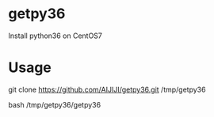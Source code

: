# getpy36
Install python36 on CentOS7
# Usage
git clone https://github.com/AIJIJI/getpy36.git /tmp/getpy36

bash /tmp/getpy36/getpy36
